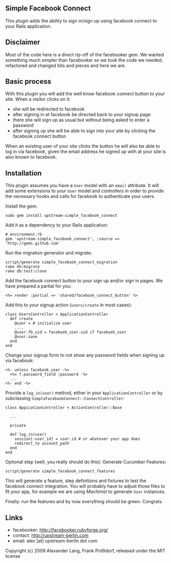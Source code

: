 ## Simple Facebook Connect

This plugin adds the ability to sign in/sign up using facebook connect to your Rails application.

## Disclaimer

Most of the code here is a direct rip-off of the facebooker gem. We wanted something much simpler than facebooker so we took the code we needed, refactored and changed bits and pieces and here we are.

## Basic process

With this plugin you will add the well know facebook connect button to your site. When a visitor clicks on it:

* she will be redirected to facebook
* after signing in at facebook be directed back to your signup page
* there she will sign up as usual but without being asked to enter a password
* after signing up she will be able to sign into your site by clicking the facebook connect button

When an existing user of your site clicks the button he will also be able to log in via facebook, given the email address he signed up with at your site is also known to facebook.

## Installation

This plugin assumes you have a `User` model with an `email` attribute. It will add some extensions to your `User` model and controllers in order to provide the necessary hooks and calls for facebook to authenticate your users.

Install the gem:

    sudo gem install upstream-simple_facebook_connect
    
Add it as a dependency to your Rails application:

    # environment.rb
    gem 'upstream-simple_facebook_connect', :source => 'http://gems.github.com'
    
Run the migration generator and migrate:

    script/generate simple_facebook_connect_migration
    rake db:migrate
    rake db:test:clone
    
Add the facebook connect button to your sign up and/or sign in pages. We have prepared a partial for you:

    <%= render :partial => 'shared/facebook_connect_button' %>
    
Add this to your signup action (`users/create` in most cases):

    class UsersController < ApplicationController
      def create
        @user = # initialize user
        ....
        @user.fb_uid = facebook_user.uid if facebook_user
        @user.save
      end
    end
    
Change your signup form to not show any password fields when signing up via facebook:

    <%- unless facebook_user -%>
      <%= f.password_field :password -%>
      ...
    <%- end -%>
    
Provide a `log_in(user)` method, either in your `ApplicationController` or by subclassing `SimpleFacebookConnect::ConnectController`:

    class AppicationController < ActionController::Base
    
      ...
      
      private
      
      def log_in(user)
        session[:user_id] = user.id # or whatever your app does
        redirect_to account_path
      end
    end
    
Optional step (well, you really should do this): Generate Cucumber Features:

    script/generate simple_facebook_connect_features
    
This will generate a feature, step definitions and fixtures to test the facebook connect integration. You will probably have to adjust those files to fit your app, for example we are using _Machinist_ to generate `User` instances.

Finally: run the features and by now everything should be green. Congrats.

## Links

* facebooker: http://facebooker.rubyforge.org/
* contact: http://upstream-berlin.com
* email: alex [at] upstream-berlin dot com


Copyright (c) 2009 Alexander Lang, Frank Prößdorf, released under the MIT license
